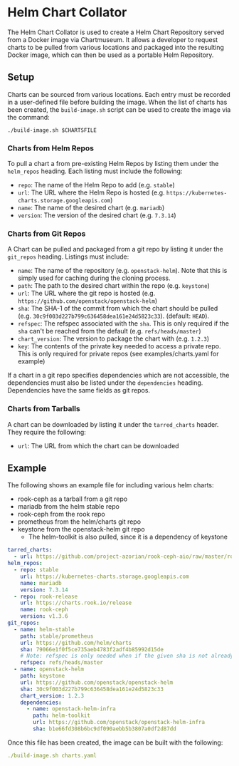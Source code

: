 # Helm Chart Collator

The Helm Chart Collator is used to create a Helm Chart Repository served from a Docker
image via Chartmuseum. It allows a developer to request charts to be pulled from various
locations and packaged into the resulting Docker image, which can then be used as a
portable Helm Repository.

## Setup

Charts can be sourced from various locations. Each entry must be recorded in a
user-defined file before building the image. When the list of charts has been created,
the `build-image.sh` script can be used to create the image via the command:

```shell
./build-image.sh $CHARTSFILE
```

### Charts from Helm Repos

To pull a chart a from pre-existing Helm Repos by listing them under the `helm_repos`
heading. Each listing must include the following:

* `repo`: The name of the Helm Repo to add (e.g. `stable`)
* `url`: The URL where the Helm Repo is hosted (e.g. `https://kubernetes-charts.storage.googleapis.com`)
* `name`: The name of the desired chart (e.g. `mariadb`)
* `version`: The version of the desired chart (e.g. `7.3.14`)

### Charts from Git Repos

A Chart can be pulled and packaged from a git repo by listing it under the `git_repos`
heading. Listings must include:

* `name`: The name of the repository (e.g. `openstack-helm`). Note that this is simply
  used for caching during the cloning process.
* `path`: The path to the desired chart within the repo (e.g. `keystone`)
* `url`: The URL where the git repo is hosted (e.g. `https://github.com/openstack/openstack-helm`)
* `sha`: The SHA-1 of the commit from which the chart should be pulled (e.g.
  `30c9f003d227b799c636458dea161e24d5823c33`). (default: `HEAD`).
* `refspec`: The refspec associated with the `sha`. This is only required if the `sha`
  can't be reached from the default (e.g. `refs/heads/master`)
* `chart_version`: The version to package the chart with (e.g. `1.2.3`)
* `key`: The contents of the private key needed to access a private repo. This
  is only required for private repos (see examples/charts.yaml for example)

If a chart in a git repo specifies dependencies which are not accessible, the
dependencies must also be listed under the `dependencies` heading. Dependencies have the
same fields as git repos.

### Charts from Tarballs

A chart can be downloaded by listing it under the `tarred_charts` header. They
require the following:

* `url`: The URL from which the chart can be downloaded

## Example

The following shows an example file for including various helm charts:

* rook-ceph as a tarball from a git repo
* mariadb from the helm stable repo
* rook-ceph from the rook repo
* prometheus from the helm/charts git repo
* keystone from the openstack-helm git repo
  * The helm-toolkit is also pulled, since it is a dependency of keystone

```yaml
tarred_charts:
  - url: https://github.com/project-azorian/rook-ceph-aio/raw/master/rook-ceph-aio/charts/rook-ceph-0.0.1.tgz
helm_repos:
  - repo: stable
    url: https://kubernetes-charts.storage.googleapis.com
    name: mariadb
    version: 7.3.14
  - repo: rook-release
    url: https://charts.rook.io/release
    name: rook-ceph
    version: v1.3.6
git_repos:
  - name: helm-stable
    path: stable/prometheus
    url: https://github.com/helm/charts
    sha: 79066e1f0f5ce735aeb4783f2adf4b85992d15de
    # Note: refspec is only needed when if the given sha is not already available
    refspec: refs/heads/master
  - name: openstack-helm
    path: keystone
    url: https://github.com/openstack/openstack-helm
    sha: 30c9f003d227b799c636458dea161e24d5823c33
    chart_version: 1.2.3
    dependencies:
      - name: openstack-helm-infra
        path: helm-toolkit
        url: https://github.com/openstack/openstack-helm-infra
        sha: b1e66fd308b6bc9df090aebb5b3807a0df2d87dd
```

Once this file has been created, the image can be built with the following:

```yaml
./build-image.sh charts.yaml
```
